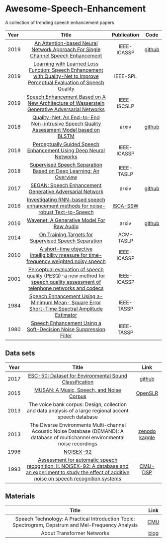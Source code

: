 # Awesome-Speech-Enhancement
A collection of trending speech enhancement papers


| Year | Title | Publication | Code |
| :-----| :----: | :----: | :----: |
| 2019 | [An Attention-based Neural Network Approach For Single Channel Speech Enhancement](http://lxie.nwpu-aslp.org/papers/2019ICASSP-XiangHao.pdf) | IEEE-ICASSP | [github](https://github.com/chanil1218/Attention-SE.pytorch) |
| 2019 | [Learning with Learned Loss Function: Speech Enhancement with Quality-Net to Improve Perceptual Evaluation of Speech Quality](https://arxiv.org/pdf/1905.01898.pdf) | IEEE-SPL |  |
| 2019 | [Speech Enhancement Based on A New Architecture of Wasserstein Generative Adversarial Networks](https://ieeexplore.ieee.org/document/8706647) | IEEE-ISCSLP | |
| 2018 | [Quality-Net: An End-to-End Non-intrusive Speech Quality Assessment Model based on BLSTM](https://arxiv.org/pdf/1808.05344.pdf) | arxiv | [github](https://github.com/JasonSWFu/Quality-Net) |
| 2018 | [Perceptually Guided Speech Enhancement Using Deep Neural Networks](https://cliffzhao.github.io/Publications/ZXGZ.icassp18.pdf) | IEEE-ICASSP | |
| 2018 | [Supervised Speech Separation Based on Deep Learning: An Overview](https://arxiv.org/pdf/1708.07524) | IEEE-TASLP | |
| 2017 | [SEGAN: Speech Enhancement Generative Adversarial Network](https://arxiv.org/pdf/1703.09452) | arxiv | [github](https://github.com/santi-pdp/segan) |
| 2016 | [Investigating RNN-based speech enhancement methods for noise-robust Text-to-Speech](https://www.research.ed.ac.uk/portal/files/26581510/SSW9_Cassia_1.pdf) | [ISCA-SSW](https://www.isca-speech.org/archive/SSW_2016/pdfs/ssw9_PS2-4_Valentini-Botinhao.pdf) | |
| 2016 | [Wavenet: A Generative Model For Raw Audio](https://arxiv.org/pdf/1609.03499) | arxiv | [github](https://github.com/ibab/tensorflow-wavenet) |
| 2014 | [On Training Targets for Supervised Speech Separation](https://web.cse.ohio-state.edu/~wang.77/papers/WNW.taslp14.pdf) | ACM-TASLP | |
| 2010 | [A short-time objective intelligibility measure for time-frequency weighted noisy speech](http://cas.et.tudelft.nl/pubs/Taal2010.pdf) | IEEE-ICASSP | |
| 2001 | [Perceptual evaluation of speech quality (PESQ)-a new method for speech quality assessment of telephone networks and codecs](http://citeseerx.ist.psu.edu/viewdoc/download?doi=10.1.1.5.9136&rep=rep1&type=pdf) | IEEE-ICASSP | |
| 1984 | [Speech Enhancement Using a-Minimum Mean- Square Error Short-Time Spectral Amplitude Estimator](https://ieeexplore.ieee.org/abstract/document/1164453/) | IEEE-TASSP | |
| 1980 | [Speech Enhancement Using a Soft-Decision Noise Suppression Filter](https://ieeexplore.ieee.org/iel6/29/26145/01163394.pdf) | IEEE-TASSP


## Data sets

| Year | Title | Link |
| :--: | :--:  | :--: |
| 2017 | [ESC-50: Dataset for Environmental Sound Classification](https://github.com/karoldvl/paper-2015-esc-dataset) | [github](https://github.com/karolpiczak/ESC-50) |
| 2015 | [MUSAN: A Music, Speech, and Noise Corpus](https://arxiv.org/pdf/1510.08484.pdf) | [OpenSLR](http://www.openslr.org/17/) |
| 2013 | The voice bank corpus: Design, collection and data analysis of a large regional accent speech database | |
| 2013 | The Diverse Environments Multi-channel Acoustic Noise Database (DEMAND): A database of multichannel environmental noise recordings | [zenodo](https://zenodo.org/record/1227121#.XoxK59MzbRY) [kaggle](https://www.kaggle.com/aanhari/demand-dataset) |
| 1996 | [NOISEX-92](http://mi.eng.cam.ac.uk/comp.speech/Section1/Data/noisex.html) | |
| 1993 | [Assessment for automatic speech recognition: II. NOISEX-92: A database and an experiment to study the effect of additive noise on speech recognition systems](https://www.sciencedirect.com/science/article/abs/pii/0167639393900953) | [CMU-DSP](http://www.speech.cs.cmu.edu/comp.speech/Section1/Data/noisex.html) |

## Materials
| Title | Link |
| :--:  | :--: |
|Speech Technology: A Practical Introduction Topic: Spectrogram, Cepstrum and Mel-Frequency Analysis | [CMU](http://www.speech.cs.cmu.edu/15-492/slides/03_mfcc.pdf) |
| About Transformer Networks | [blog](http://jalammar.github.io/illustrated-transformer/) |